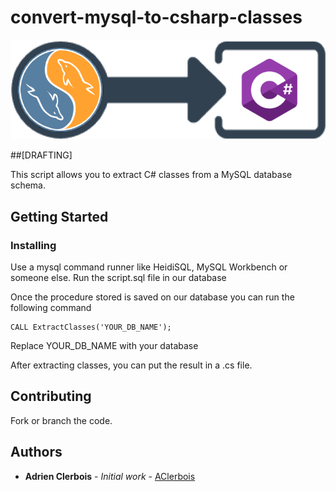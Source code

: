 # convert-mysql-to-csharp-classes

![logo](docs/logo.png)

##[DRAFTING]

This script allows you to extract C# classes from a MySQL database schema.

## Getting Started

### Installing

Use a mysql command runner like HeidiSQL, MySQL Workbench or someone else. Run the script.sql file in our database

Once the procedure stored is saved on our database you can run the following command

```
CALL ExtractClasses('YOUR_DB_NAME');
```

Replace YOUR_DB_NAME with your database

After extracting classes, you can put the result in a .cs file. 

## Contributing

Fork or branch the code.


## Authors

* **Adrien Clerbois** - *Initial work* - [AClerbois](https://github.com/AClerbois)